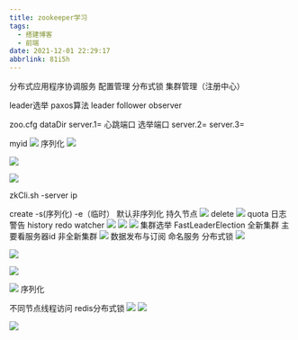```yaml
---
title: zookeeper学习
tags:
  - 搭建博客
  - 前端
date: 2021-12-01 22:29:17
abbrlink: 81i5h
---
```

分布式应用程序协调服务
配置管理
分布式锁
集群管理（注册中心）

leader选举  paxos算法
leader follower observer

zoo.cfg
dataDir
server.1=             心跳端口  选举端口
server.2=
server.3=

myid
![](https://gitee.com/mosheng123456789/pics/raw/master/img/360截图20211222101228620.jpg)
序列化
![](https://gitee.com/mosheng123456789/pics/raw/master/img/360截图20211222101626751.jpg)

![](https://gitee.com/mosheng123456789/pics/raw/master/img/360截图20211222101820370.jpg)

![](https://gitee.com/mosheng123456789/pics/raw/master/img/360截图20211222102002325.jpg)

zkCli.sh -server ip

create -s(序列化) -e（临时）   默认非序列化 持久节点
![](https://gitee.com/mosheng123456789/pics/raw/master/img/360截图20211222105012641.jpg)
delete
![](https://gitee.com/mosheng123456789/pics/raw/master/img/360截图20211222110331140.jpg) 
quota 日志警告
history redo
watcher
![](https://gitee.com/mosheng123456789/pics/raw/master/img/360截图20211222111307328.jpg)
![](https://gitee.com/mosheng123456789/pics/raw/master/img/360截图20211222111559015.jpg)
![](https://gitee.com/mosheng123456789/pics/raw/master/img/360截图20211222111745964.jpg)
集群选举
FastLeaderElection
全新集群   主要看服务器id
非全新集群
![](https://gitee.com/mosheng123456789/pics/raw/master/img/360截图20211222113628702.jpg)
数据发布与订阅
命名服务  分布式锁
![](https://gitee.com/mosheng123456789/pics/raw/master/img/360截图20211222113905103.jpg)

![](https://gitee.com/mosheng123456789/pics/raw/master/img/360截图20211222114129395.jpg)

![](https://gitee.com/mosheng123456789/pics/raw/master/img/360截图20211222114607154.jpg)

![](https://gitee.com/mosheng123456789/pics/raw/master/img/360截图20211222114627759.jpg)
序列化

不同节点线程访问
redis分布式锁
![](https://gitee.com/mosheng123456789/pics/raw/master/img/360截图20211222115713701.jpg)
![](https://gitee.com/mosheng123456789/pics/raw/master/img/360截图20211222115942913.jpg)

![](https://gitee.com/mosheng123456789/pics/raw/master/img/360截图20211222120348281.jpg)
